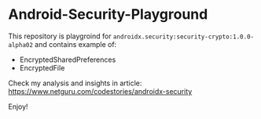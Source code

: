 # Android-Security-Playground

This repository is playgroind for `androidx.security:security-crypto:1.0.0-alpha02` and contains example of:

- EncryptedSharedPreferences
- EncryptedFile

Check my analysis and insights in article: https://www.netguru.com/codestories/androidx-security

Enjoy!
